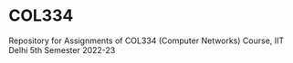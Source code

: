 # COL334
Repository for Assignments of  COL334 (Computer Networks) Course, IIT Delhi 5th Semester 2022-23 

